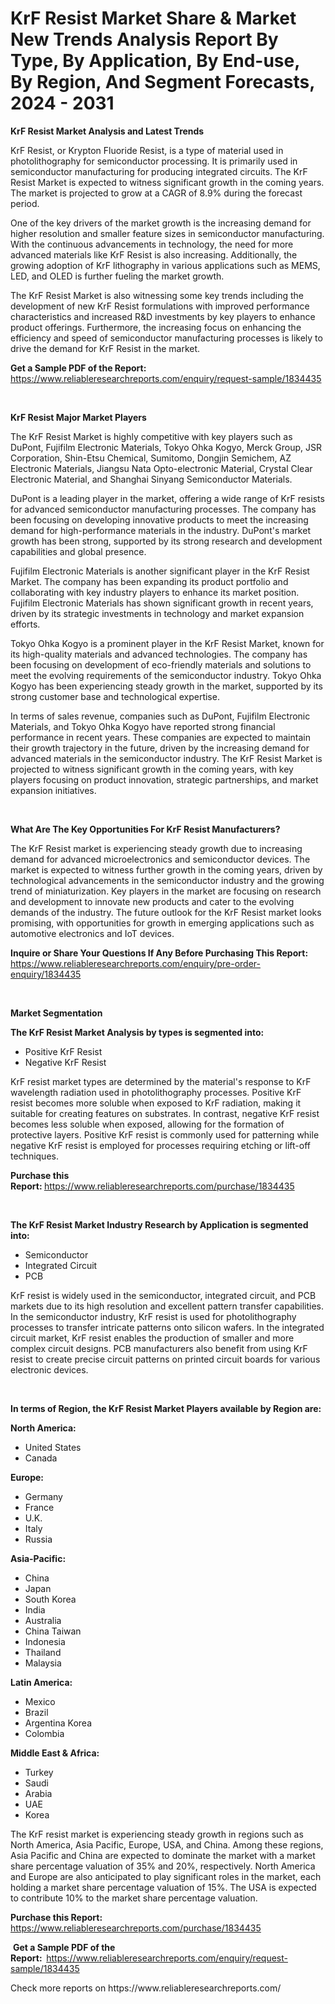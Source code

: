 <p><h1>KrF Resist Market Share & Market New Trends Analysis Report By Type, By Application, By End-use, By Region, And Segment Forecasts, 2024 - 2031</h1></p><p><strong>KrF Resist Market Analysis and Latest Trends</strong></p>
<p><p>KrF Resist, or Krypton Fluoride Resist, is a type of material used in photolithography for semiconductor processing. It is primarily used in semiconductor manufacturing for producing integrated circuits. The KrF Resist Market is expected to witness significant growth in the coming years. The market is projected to grow at a CAGR of 8.9% during the forecast period.</p><p>One of the key drivers of the market growth is the increasing demand for higher resolution and smaller feature sizes in semiconductor manufacturing. With the continuous advancements in technology, the need for more advanced materials like KrF Resist is also increasing. Additionally, the growing adoption of KrF lithography in various applications such as MEMS, LED, and OLED is further fueling the market growth.</p><p>The KrF Resist Market is also witnessing some key trends including the development of new KrF Resist formulations with improved performance characteristics and increased R&D investments by key players to enhance product offerings. Furthermore, the increasing focus on enhancing the efficiency and speed of semiconductor manufacturing processes is likely to drive the demand for KrF Resist in the market.</p></p>
<p><strong>Get a Sample PDF of the Report:&nbsp;</strong> <a href="https://www.reliableresearchreports.com/enquiry/request-sample/1834435">https://www.reliableresearchreports.com/enquiry/request-sample/1834435</a></p>
<p>&nbsp;</p>
<p><strong>KrF Resist Major Market Players</strong></p>
<p><p>The KrF Resist Market is highly competitive with key players such as DuPont, Fujifilm Electronic Materials, Tokyo Ohka Kogyo, Merck Group, JSR Corporation, Shin-Etsu Chemical, Sumitomo, Dongjin Semichem, AZ Electronic Materials, Jiangsu Nata Opto-electronic Material, Crystal Clear Electronic Material, and Shanghai Sinyang Semiconductor Materials.</p><p>DuPont is a leading player in the market, offering a wide range of KrF resists for advanced semiconductor manufacturing processes. The company has been focusing on developing innovative products to meet the increasing demand for high-performance materials in the industry. DuPont's market growth has been strong, supported by its strong research and development capabilities and global presence.</p><p>Fujifilm Electronic Materials is another significant player in the KrF Resist Market. The company has been expanding its product portfolio and collaborating with key industry players to enhance its market position. Fujifilm Electronic Materials has shown significant growth in recent years, driven by its strategic investments in technology and market expansion efforts.</p><p>Tokyo Ohka Kogyo is a prominent player in the KrF Resist Market, known for its high-quality materials and advanced technologies. The company has been focusing on development of eco-friendly materials and solutions to meet the evolving requirements of the semiconductor industry. Tokyo Ohka Kogyo has been experiencing steady growth in the market, supported by its strong customer base and technological expertise.</p><p>In terms of sales revenue, companies such as DuPont, Fujifilm Electronic Materials, and Tokyo Ohka Kogyo have reported strong financial performance in recent years. These companies are expected to maintain their growth trajectory in the future, driven by the increasing demand for advanced materials in the semiconductor industry. The KrF Resist Market is projected to witness significant growth in the coming years, with key players focusing on product innovation, strategic partnerships, and market expansion initiatives.</p></p>
<p>&nbsp;</p>
<p><strong>What Are The Key Opportunities For KrF Resist Manufacturers?</strong></p>
<p><p>The KrF Resist market is experiencing steady growth due to increasing demand for advanced microelectronics and semiconductor devices. The market is expected to witness further growth in the coming years, driven by technological advancements in the semiconductor industry and the growing trend of miniaturization. Key players in the market are focusing on research and development to innovate new products and cater to the evolving demands of the industry. The future outlook for the KrF Resist market looks promising, with opportunities for growth in emerging applications such as automotive electronics and IoT devices.</p></p>
<p><strong>Inquire or Share Your Questions If Any Before Purchasing This Report:</strong> <a href="https://www.reliableresearchreports.com/enquiry/pre-order-enquiry/1834435">https://www.reliableresearchreports.com/enquiry/pre-order-enquiry/1834435</a></p>
<p>&nbsp;</p>
<p><strong>Market Segmentation</strong></p>
<p><strong>The KrF Resist Market Analysis by types is segmented into:</strong></p>
<p><ul><li>Positive KrF Resist</li><li>Negative KrF Resist</li></ul></p>
<p><p>KrF resist market types are determined by the material's response to KrF wavelength radiation used in photolithography processes. Positive KrF resist becomes more soluble when exposed to KrF radiation, making it suitable for creating features on substrates. In contrast, negative KrF resist becomes less soluble when exposed, allowing for the formation of protective layers. Positive KrF resist is commonly used for patterning while negative KrF resist is employed for processes requiring etching or lift-off techniques.</p></p>
<p><strong>Purchase this Report:&nbsp;</strong><a href="https://www.reliableresearchreports.com/purchase/1834435">https://www.reliableresearchreports.com/purchase/1834435</a></p>
<p>&nbsp;</p>
<p><strong>The KrF Resist Market Industry Research by Application is segmented into:</strong></p>
<p><ul><li>Semiconductor</li><li>Integrated Circuit</li><li>PCB</li></ul></p>
<p><p>KrF resist is widely used in the semiconductor, integrated circuit, and PCB markets due to its high resolution and excellent pattern transfer capabilities. In the semiconductor industry, KrF resist is used for photolithography processes to transfer intricate patterns onto silicon wafers. In the integrated circuit market, KrF resist enables the production of smaller and more complex circuit designs. PCB manufacturers also benefit from using KrF resist to create precise circuit patterns on printed circuit boards for various electronic devices.</p></p>
<p>&nbsp;</p>
<p><strong>In terms of Region, the KrF Resist Market Players available by Region are:</strong></p>
<p>
    <p> <strong> North America: </strong>
        <ul>
            <li>United States</li>
            <li>Canada</li>
        </ul>
        </p> 
    <p> <strong> Europe: </strong>
        <ul>
            <li>Germany</li>
            <li>France</li>
            <li>U.K.</li>
            <li>Italy</li>
            <li>Russia</li>
        </ul>
        </p> 
    <p> <strong> Asia-Pacific: </strong>
        <ul>
            <li>China</li>
            <li>Japan</li>
            <li>South Korea</li>
            <li>India</li>
            <li>Australia</li>
            <li>China Taiwan</li>
            <li>Indonesia</li>
            <li>Thailand</li>
            <li>Malaysia</li>
        </ul>
        </p> 
    <p> <strong> Latin America: </strong>
        <ul>
            <li>Mexico</li>
            <li>Brazil</li>
            <li>Argentina Korea</li>
            <li>Colombia</li>
        </ul>
        </p> 
    <p> <strong> Middle East & Africa: </strong>
        <ul>
            <li>Turkey</li>
            <li>Saudi</li>
            <li>Arabia</li>
            <li>UAE</li>
            <li>Korea</li>
        </ul>
    </p>
    </p>
<p><p>The KrF resist market is experiencing steady growth in regions such as North America, Asia Pacific, Europe, USA, and China. Among these regions, Asia Pacific and China are expected to dominate the market with a market share percentage valuation of 35% and 20%, respectively. North America and Europe are also anticipated to play significant roles in the market, each holding a market share percentage valuation of 15%. The USA is expected to contribute 10% to the market share percentage valuation.</p></p>
<p><strong>Purchase this Report: </strong><a href="https://www.reliableresearchreports.com/purchase/1834435">https://www.reliableresearchreports.com/purchase/1834435</a></p>
<p>&nbsp;<strong>Get a Sample PDF of the Report:&nbsp;&nbsp;</strong><a href="https://www.reliableresearchreports.com/enquiry/request-sample/1834435">https://www.reliableresearchreports.com/enquiry/request-sample/1834435</a></p>
<p><strong></strong></p>
<p>Check more reports on https://www.reliableresearchreports.com/</p>